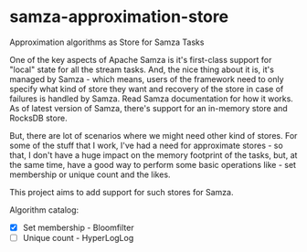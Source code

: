 # samza-approximation-store
Approximation algorithms as Store for Samza Tasks

One of the key aspects of Apache Samza is it's first-class support for "local" state for all the stream tasks. And, the nice thing about it is, it's managed by Samza - which means, users of the framework need to only specify what kind of store they want and recovery of the store in case of failures is handled by Samza. Read Samza documentation for how it works. As of latest version of Samza, there's support for an in-memory store and RocksDB store. 

But, there are lot of scenarios where we might need other kind of stores. For some of the stuff that I work, I've had a need for approximate stores - so that, I don't have a huge impact on the memory footprint of the tasks, but, at the same time, have a good way to perform some basic operations like - set membership or unique count and the likes.

This project aims to add support for such stores for Samza.

Algorithm catalog:
- [x] Set membership - Bloomfilter
- [ ] Unique count - HyperLogLog
